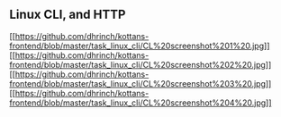 ## Linux CLI, and HTTP
[[https://github.com/dhrinch/kottans-frontend/blob/master/task_linux_cli/CL%20screenshot%201%20.jpg]]
[[https://github.com/dhrinch/kottans-frontend/blob/master/task_linux_cli/CL%20screenshot%202%20.jpg]]
[[https://github.com/dhrinch/kottans-frontend/blob/master/task_linux_cli/CL%20screenshot%203%20.jpg]]
[[https://github.com/dhrinch/kottans-frontend/blob/master/task_linux_cli/CL%20screenshot%204%20.jpg]]
